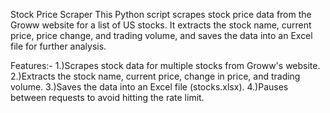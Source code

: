 Stock Price Scraper
This Python script scrapes stock price data from the Groww website for a list of US stocks. It extracts the stock name, current price, price change, and trading volume, and saves the data into an Excel file for further analysis.

Features:-
1.)Scrapes stock data for multiple stocks from Groww's website.
2.)Extracts the stock name, current price, change in price, and trading volume.
3.)Saves the data into an Excel file (stocks.xlsx).
4.)Pauses between requests to avoid hitting the rate limit.
